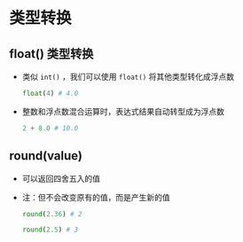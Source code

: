 # 类型转换

## float() 类型转换

+ 类似 `int()` ，我们可以使用 `float()` 将其他类型转化成浮点数

  ```py
  float(4) # 4.0
  ```

+ 整数和浮点数混合运算时，表达式结果自动转型成为浮点数

  ```py
  2 + 8.0 # 10.0
  ```

## round(value)

+ 可以返回四舍五入的值
+ 注：但不会改变原有的值，而是产生新的值

  ```py
  round(2.36) # 2

  round(2.5) # 3
  ```
